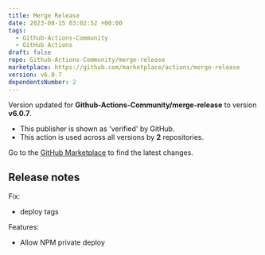 ```yaml
---
title: Merge Release
date: 2023-08-15 03:02:52 +00:00
tags:
  - Github-Actions-Community
  - GitHub Actions
draft: false
repo: Github-Actions-Community/merge-release
marketplace: https://github.com/marketplace/actions/merge-release
version: v6.0.7
dependentsNumber: 2
---
```



Version updated for **Github-Actions-Community/merge-release** to version **v6.0.7**.
- This publisher is shown as 'verified' by GitHub.
- This action is used across all versions by **2** repositories.

Go to the [GitHub Marketplace](https://github.com/marketplace/actions/merge-release) to find the latest changes.

## Release notes

Fix:
* deploy tags

Features:
* Allow NPM private deploy

